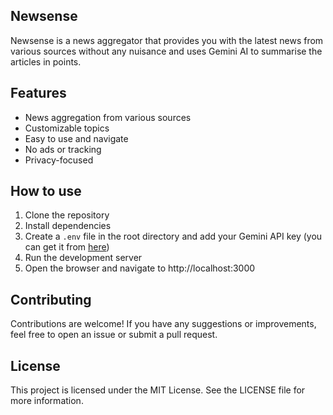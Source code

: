 ## Newsense

Newsense is a news aggregator that provides you with the latest news from various sources without any nuisance and uses Gemini AI to summarise the articles in points.

## Features

- News aggregation from various sources
- Customizable topics
- Easy to use and navigate
- No ads or tracking
- Privacy-focused

## How to use

1. Clone the repository
2. Install dependencies
3. Create a `.env` file in the root directory and add your Gemini API key (you can get it from [here](https://gemini.com/api/keys))
4. Run the development server
5. Open the browser and navigate to http://localhost:3000

## Contributing

Contributions are welcome! If you have any suggestions or improvements, feel free to open an issue or submit a pull request.

## License

This project is licensed under the MIT License. See the LICENSE file for more information.